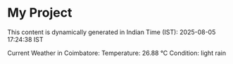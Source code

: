 # My Project

This content is dynamically generated in Indian Time (IST): 2025-08-05 17:24:38 IST


Current Weather in Coimbatore:
Temperature: 26.88 °C
Condition: light rain
